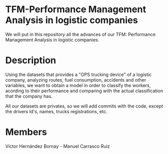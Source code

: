 # TFM-Performance Management Analysis in logistic companies
We will put in this repository all the advances of our TFM: Performance Management Analysis in logistic companies.

# Description
Using the datasets that provides a "GPS trucking device" of a logistic company, analyzing routes, fuel consumption, accidents and other variables, we want to obtain a model in order to classify the workers, acording to their performance and comparing with the actual classification that the company has.

All our datasets are privates, so we will add commits with the code, except the drivers Id's, names, trucks registrations, etc.

# Members
Víctor Hernández Bornay - Manuel Carrasco Ruiz



